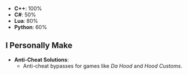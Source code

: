 

- **C++**: 100%
- **C#**: 50%
- **Lua**: 80%
- **Python**: 60%


## I Personally Make
- **Anti-Cheat Solutions**: 
  - Anti-cheat bypasses for games like *Da Hood* and *Hood Customs*.
  
